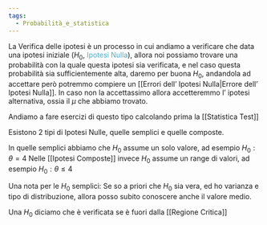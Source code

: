 ```yaml
---
tags:
  - Probabilità_e_statistica
---
```

La Verifica delle ipotesi è un processo in cui andiamo a verificare che data una ipotesi iniziale ($H_{0}$, <font color="#4bacc6">Ipotesi Nulla</font>), allora noi possiamo trovare una probabilità con la quale questa ipotesi sia verificata, e nel caso questa probabilità sia sufficientemente alta, daremo per buona $H_{0}$, andandola ad accettare però potremmo compiere un [[Errori dell’ Ipotesi Nulla|Errore dell’ Ipotesi Nulla]].
In caso non la accettassimo allora accetteremmo l’ ipotesi alternativa, ossia il $\mu$ che abbiamo trovato.

Andiamo a fare esercizi di questo tipo calcolando prima la [[Statistica Test]]

Esistono 2 tipi di Ipotesi Nulle, quelle semplici e quelle composte.

In quelle semplici abbiamo che $H_{0}$ assume un solo valore, ad esempio $H_{0}:\theta=4$
Nelle [[Ipotesi Composte]] invece $H_{0}$ assume un range di valori, ad esempio $H_{0}:\theta\leq4$

Una nota per le $H_{0}$ semplici:
Se so a priori che $H_{0}$ sia vera, ed ho varianza e tipo di distribuzione, allora posso subito conoscere anche il valore medio.

Una $H_{0}$ diciamo che è verificata se è fuori dalla [[Regione Critica]]
